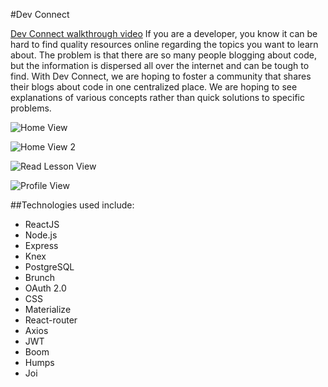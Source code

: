 #Dev Connect

[Dev Connect walkthrough video](https://youtu.be/7A3PXIDvv6M)
If you are a developer, you know it can be hard to find quality resources online regarding the topics you want to learn about. The problem is that there are so many people blogging about code, but the information is dispersed all over the internet and can be tough to find. With Dev Connect, we are hoping to foster a community that shares their blogs about code in one centralized place.  We are hoping to see explanations of various concepts rather than quick solutions to specific problems.

![Home View](./READMEIMG/home.png?raw=true "Home View")


![Home View 2](./READMEIMG/home2.png?raw=true "Home View below the fold")


![Read Lesson View](./READMEIMG/readLesson.png?raw=true "Read lesson view")


![Profile View](./READMEIMG/profile.png?raw=true "Profile view")

##Technologies used include:

* ReactJS
* Node.js
* Express
* Knex
* PostgreSQL
* Brunch
* OAuth 2.0
* CSS
* Materialize
* React-router
* Axios
* JWT
* Boom
* Humps
* Joi
